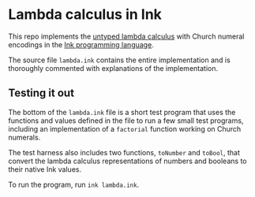 # Lambda calculus in Ink

This repo implements the [untyped lambda calculus](https://en.wikipedia.org/wiki/Lambda_calculus) with Church numeral encodings in the [Ink programming language](https://dotink.co/).

The source file `lambda.ink` contains the entire implementation and is thoroughly commented with explanations of the implementation.

## Testing it out

The bottom of the `lambda.ink` file is a short test program that uses the functions and values defined in the file to run a few small test programs, including an implementation of a `factorial`  function working on Church numerals.

The test harness also includes two functions, `toNumber` and `toBool`, that convert the lambda calculus representations of numbers and booleans to their native Ink values.

To run the program, run `ink lambda.ink`.

